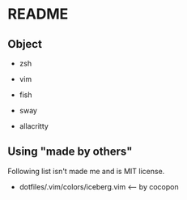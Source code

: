 # README
## Object

* zsh
* vim

* fish

* sway
* allacritty



## Using "made by others"
Following list isn't made me and is MIT license.
* dotfiles/.vim/colors/iceberg.vim <-- by cocopon



